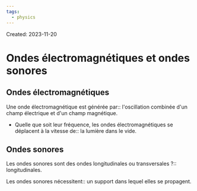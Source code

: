```yaml
---
tags:
  - physics
---
```

Created: 2023-11-20

# Ondes électromagnétiques et ondes sonores

## Ondes électromagnétiques

Une onde électromagnétique est générée par:: l'oscillation combinée d'un champ électrique et d'un champ magnétique.
<!--SR:!2023-12-02,2,190-->

- Quelle que soit leur fréquence, les ondes électromagnétiques se déplacent à la vitesse de:: la lumière dans le vide.
<!--SR:!2023-12-03,10,250-->

## Ondes sonores

Les ondes sonores sont des ondes longitudinales ou transversales ?:: longitudinales.
<!--SR:!2023-12-01,8,250-->

Les ondes sonores nécessitent:: un support dans lequel elles se propagent.
<!--SR:!2023-12-02,9,250-->